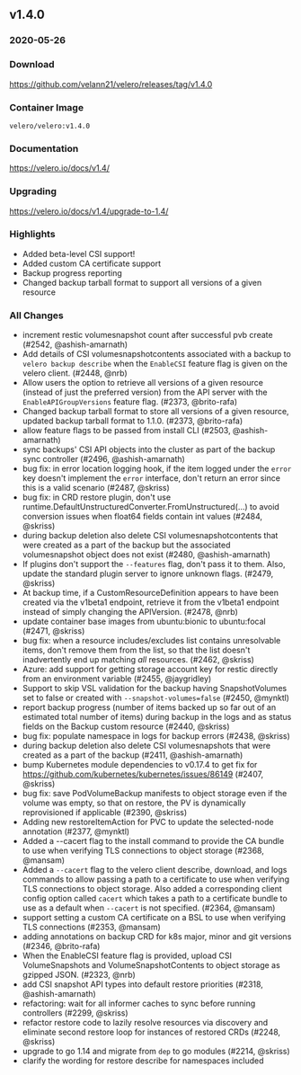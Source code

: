 ## v1.4.0
### 2020-05-26

### Download
https://github.com/velann21/velero/releases/tag/v1.4.0

### Container Image
`velero/velero:v1.4.0`

### Documentation
https://velero.io/docs/v1.4/

### Upgrading
https://velero.io/docs/v1.4/upgrade-to-1.4/

### Highlights

 * Added beta-level CSI support!
 * Added custom CA certificate support
 * Backup progress reporting
 * Changed backup tarball format to support all versions of a given resource

### All Changes
  * increment restic volumesnapshot count after successful pvb create (#2542, @ashish-amarnath)
  * Add details of CSI volumesnapshotcontents associated with a backup to `velero backup describe` when the `EnableCSI` feature flag is given on the velero client. (#2448, @nrb)
  * Allow users the option to retrieve all versions of a given resource (instead of just the preferred version) from the API server with the `EnableAPIGroupVersions` feature flag. (#2373, @brito-rafa)
  * Changed backup tarball format to store all versions of a given resource, updated backup tarball format to 1.1.0. (#2373, @brito-rafa)
  * allow feature flags to be passed from install CLI (#2503, @ashish-amarnath)
  * sync backups' CSI API objects into the cluster as part of the backup sync controller (#2496, @ashish-amarnath)
  * bug fix: in error location logging hook, if the item logged under the `error` key doesn't implement the `error` interface, don't return an error since this is a valid scenario (#2487, @skriss)
  * bug fix: in CRD restore plugin, don't use runtime.DefaultUnstructuredConverter.FromUnstructured(...) to avoid conversion issues when float64 fields contain int values (#2484, @skriss)
  * during backup deletion also delete CSI volumesnapshotcontents that were created as a part of the backup but the associated volumesnapshot object does not exist (#2480, @ashish-amarnath)
  * If plugins don't support the `--features` flag, don't pass it to them. Also, update the standard plugin server to ignore unknown flags. (#2479, @skriss)
  * At backup time, if a CustomResourceDefinition appears to have been created via the v1beta1 endpoint, retrieve it from the v1beta1 endpoint instead of simply changing the APIVersion. (#2478, @nrb)
  * update container base images from ubuntu:bionic to ubuntu:focal (#2471, @skriss)
  * bug fix: when a resource includes/excludes list contains unresolvable items, don't remove them from the list, so that the list doesn't inadvertently end up matching *all* resources. (#2462, @skriss)
  * Azure: add support for getting storage account key for restic directly from an environment variable (#2455, @jaygridley)
  * Support to skip VSL validation for the backup having SnapshotVolumes set to false or created with `--snapshot-volumes=false` (#2450, @mynktl)
  * report backup progress (number of items backed up so far out of an estimated total number of items) during backup in the logs and as status fields on the Backup custom resource (#2440, @skriss)
  * bug fix: populate namespace in logs for backup errors (#2438, @skriss)
  * during backup deletion also delete CSI volumesnapshots that were created as a part of the backup (#2411, @ashish-amarnath)
  * bump Kubernetes module dependencies to v0.17.4 to get fix for https://github.com/kubernetes/kubernetes/issues/86149 (#2407, @skriss)
  * bug fix: save PodVolumeBackup manifests to object storage even if the volume was empty, so that on restore, the PV is dynamically reprovisioned if applicable (#2390, @skriss)
  * Adding new restoreItemAction for PVC to update the selected-node annotation (#2377, @mynktl)
  * Added a --cacert flag to the install command to provide the CA bundle to use when verifying TLS connections to object storage (#2368, @mansam)
  * Added a `--cacert` flag to the velero client describe, download, and logs commands to allow passing a path to a certificate to use when verifying TLS connections to object storage. Also added a corresponding client config option called `cacert` which takes a path to a certificate bundle to use as a default when `--cacert` is not specified. (#2364, @mansam)
  * support setting a custom CA certificate on a BSL to use when verifying TLS connections (#2353, @mansam)
  * adding annotations on backup CRD for k8s major, minor and git versions (#2346, @brito-rafa)
  * When the EnableCSI feature flag is provided, upload CSI VolumeSnapshots and VolumeSnapshotContents to object storage as gzipped JSON. (#2323, @nrb)
  * add CSI snapshot API types into default restore priorities (#2318, @ashish-amarnath)
  * refactoring: wait for all informer caches to sync before running controllers (#2299, @skriss)
  * refactor restore code to lazily resolve resources via discovery and eliminate second restore loop for instances of restored CRDs (#2248, @skriss)
  * upgrade to go 1.14 and migrate from `dep` to go modules (#2214, @skriss)
  * clarify the wording for restore describe for namespaces included
